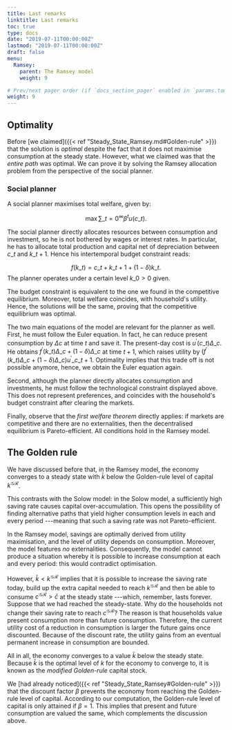 ```yaml
---
title: Last remarks
linktitle: Last remarks
toc: true
type: docs
date: "2019-07-11T00:00:00Z"
lastmod: "2019-07-11T00:00:00Z"
draft: false
menu:
  Ramsey:
    parent: The Ramsey model
    weight: 9

# Prev/next pager order (if `docs_section_pager` enabled in `params.toml`)
weight: 9
---
```


## Optimality

Before [we claimed]({{< ref "Steady_State_Ramsey.md#Golden-rule" >}}) that the solution is _optimal_ despite the fact that it does not maximise consumption at the steady state.
However, what we claimed was that the _entire path_ was optimal.
We can prove it by solving the Ramsey allocation problem from the perspective of the social planner.

### Social planner

A social planner maximises total welfare, given by:

$$\max \sum\_{t=0}^{\infty} \beta^{t} u(c\_{t}).$$

The social planner directly allocates resources between consumption and investment, so he is not bothered by wages or interest rates.
In particular, he has to allocate total production and capital net of depreciation between $c\_{t}$ and $k\_{t+1}.$
Hence his intertemporal budget constraint reads:

$$f(k\_{t}) = c\_{t} + k\_{t+1} + (1-\delta) k\_{t}.$$
The planner operates under a certain level $k\_{0} > 0$ given.

The budget constraint is equivalent to the one we found in the competitive equilibrium.
Moreover, total welfare coincides, with household's utility.
Hence, the solutions will be the same, proving that the competitive equilibrium was optimal.

The two main equations of the model are relevant for the planner as well.
First, he must follow the Euler equation.
In fact, he can reduce present consumption by $\Delta c$ at time $t$ and save it.
The present-day cost is $u^{\prime} ( c\_{t} ) \Delta\_{c}$.
He obtains $f^{\prime}(k\_t) \Delta\_{c} + (1-\delta) \Delta\_{c}$ at time $t+1,$ which raises utility by $\left( f^{\prime}(k\_{t}) \Delta\_{c} + (1-\delta) \Delta\_{c} \right)  u^{\prime}\_{c\_{t+1}}.$
Optimality implies that this trade off is not possible anymore, hence, we obtain the Euler equation again.

Second, although the planner directly allocates consumption and investments, he must follow the technological constraint displayed above.
This does not represent preferences, and coincides with the household's budget constraint after clearing the markets.

Finally, observe that the _first welfare theorem_ directly applies:
if markets are competitive and there are no externalities, then the decentralised equilibrium is Pareto-efficient.
All conditions hold in the Ramsey model.

## The Golden rule

We have discussed before that, in the Ramsey model, the economy converges to a steady state with $\bar{k}$ below the Golden-rule level of capital $k^{\mathcal{GR}}$.

This contrasts with the Solow model: in the Solow model, a sufficiently high saving rate causes capital over-accumulation.
This opens the possibility of finding alternative paths that yield higher consumption levels in each and every period ---meaning that such a saving rate was not Pareto-efficient.

In the Ramsey model, savings are optimally derived from utility maximisation, and the level of utility depends on consumption.
Moreover, the model features _no_ externalities.
Consequently, the model cannot produce a situation whereby it is possible to increase consumption at each and every period: this would contradict optimisation.

However, $\bar{k} < k^{\mathcal{GR}}$ implies that it is possible to increase the saving rate today, build up the extra capital needed to reach $k^{\mathcal{GR}}$ and then be able to consume $c^{\mathcal{GR}} > \bar{c}$ at the steady state ---which, remember, lasts forever.
Suppose that we had reached the steady-state.
Why do the households not change their saving rate to reach $c^{\mathcal{GR}}?$
The reason is that households value present consumption more than future consumption.
Therefore, the current utility cost of a reduction in consumption is larger the future gains once discounted.
Because of the discount rate, the utility gains from an eventual permanent increase in consumption are bounded.

All in all, the economy converges to a value $\bar{k}$ below the steady state.
Because $\bar{k}$ is the optimal level of $k$ for the economy to converge to, it is known as the _modified Golden-rule_ capital stock.

We [had already noticed]({{< ref "Steady_State_Ramsey#Golden-rule" >}}) that the discount factor $\beta$ prevents the economy from reaching the Golden-rule level of capital.
According to our computation, the Golden-rule level of capital is only attained if $\beta = 1.$
This implies that present and future consumption are valued the same, which complements the discussion above.
